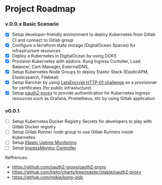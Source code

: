 # Project Roadmap

### v.0.0.x Basic Scenario

- [x] Setup developer-friendly environment to deploy Kubernetes from Gitlab CI and connect to Gitlab group 
- [x] Configure a terraform state storage (DigitalOcean Spaces) for infrastructure resources
- [x] Deploy a Kubernetes in DigitalOcean by using DOKS
- [x] Provision Kubernetes with addons: Kong Ingress Contoller, Load Balancer, Cert-Manager, ExternalDNS,
- [x] Setup Kubernetes Node Groups to deploy Elastic Stack (ElasticAPM, Elasticsearch, Filebeat)
- [x] Setup Rancher by using [LetsEncrypt HTTP-01 challenge](https://cert-manager.io/docs/configuration/acme/http01/) as a provisioner for certificates (for public infrastucture)
- [x] Setup [oauth2-proxy](https://github.com/oauth2-proxy/oauth2-proxy) to provide authentication for Kubernetes Ingress resources such as Grafana, Prometheus, etc by using Gitlab application

### v0.0.1
- [ ] Setup Kubernetes Docker Registry Secrets for developers to play with Gitlab Docker registry
- [ ] Setup Gitlab Runner node group to use Gitlab Runners inside Kubernetes
- [ ] Setup [Elastic Uptime Monitoring](https://www.elastic.co/uptime-monitoring)
- [ ] Setup [IngressMonitor Controller](https://github.com/stakater/IngressMonitorController)

Reffrences:
- https://github.com/oauth2-proxy/oauth2-proxy
- https://github.com/helm/charts/tree/master/stable/oauth2-proxy
- https://github.com/nokia/kong-oidc
